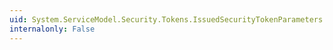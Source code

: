 ```yaml
---
uid: System.ServiceModel.Security.Tokens.IssuedSecurityTokenParameters.UseStrTransform
internalonly: False
---
```

